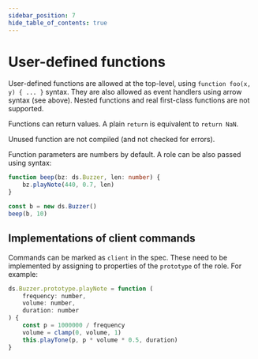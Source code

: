 ```yaml
---
sidebar_position: 7
hide_table_of_contents: true
---
```


# User-defined functions

User-defined functions are allowed at the top-level, using `function foo(x, y) { ... }` syntax.
They are also allowed as event handlers using arrow syntax (see above).
Nested functions and real first-class functions are not supported.

Functions can return values.
A plain `return` is equivalent to `return NaN`.

Unused function are not compiled (and not checked for errors).

Function parameters are numbers by default.
A role can be also passed using syntax:

```ts no-build
function beep(bz: ds.Buzzer, len: number) {
    bz.playNote(440, 0.7, len)
}

const b = new ds.Buzzer()
beep(b, 10)
```

## Implementations of client commands

Commands can be marked as `client` in the spec.
These need to be implemented by assigning to properties of the `prototype` of the role.
For example:

```js
ds.Buzzer.prototype.playNote = function (
    frequency: number,
    volume: number,
    duration: number
) {
    const p = 1000000 / frequency
    volume = clamp(0, volume, 1)
    this.playTone(p, p * volume * 0.5, duration)
}
```
